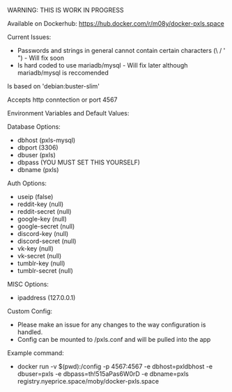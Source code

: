 WARNING: THIS IS WORK IN PROGRESS

Available on Dockerhub: https://hub.docker.com/r/m08y/docker-pxls.space

Current Issues:
  - Passwords and strings in general cannot contain certain characters (\ / ' ") - Will fix soon
  - Is hard coded to use mariadb/mysql - Will fix later although mariadb/mysql is reccomended

Is based on 'debian:buster-slim'

Accepts http conntection or port 4567

Environment Variables and Default Values:

Database Options:
  - dbhost 		(pxls-mysql)
  - dbport 		(3306)
  - dbuser 		(pxls)
  - dbpass 		(YOU MUST SET THIS YOURSELF)
  - dbname 		(pxls)

Auth Options:
  - useip 		(false)
  - reddit-key 		(null)
  - reddit-secret 	(null)
  - google-key 		(null)
  - google-secret 	(null)  
  - discord-key 	(null)
  - discord-secret	(null)
  - vk-key		(null)
  - vk-secret		(null)
  - tumblr-key		(null)
  - tumblr-secret	(null)

MISC Options:
  - ipaddress 		(127.0.0.1)

Custom Config:
  - Please make an issue for any changes to the way configuration is handled.
  - Config can be mounted to /pxls.conf and will be pulled into the app  


Example command:
  - docker run -v $(pwd):/config -p 4567:4567 -e dbhost=pxldbhost -e dbuser=pxls -e dbpass=th!515aPas6W0rD -e dbname=pxls registry.nyeprice.space/moby/docker-pxls.space
 

